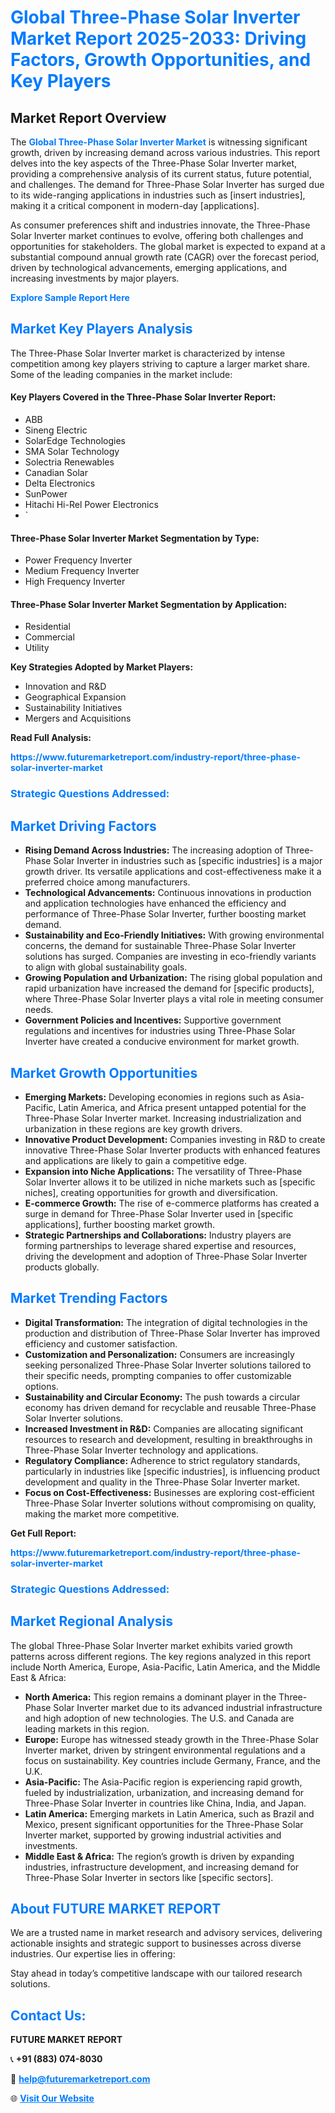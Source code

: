 <h1 style="color: #007BFF;">Global Three-Phase Solar Inverter Market Report 2025-2033: Driving Factors, Growth Opportunities, and Key Players</h1>

<section id="overview">
<h2>Market Report Overview</h2>
<p>The <a href="https://www.futuremarketreport.com/industry-report/three-phase-solar-inverter-market" style="color: #007BFF; text-decoration: none;"><strong>Global Three-Phase Solar Inverter Market</strong></a> is witnessing significant growth, driven by increasing demand across various industries. This report delves into the key aspects of the Three-Phase Solar Inverter market, providing a comprehensive analysis of its current status, future potential, and challenges. The demand for Three-Phase Solar Inverter has surged due to its wide-ranging applications in industries such as [insert industries], making it a critical component in modern-day [applications].</p>
<p>As consumer preferences shift and industries innovate, the Three-Phase Solar Inverter market continues to evolve, offering both challenges and opportunities for stakeholders. The global market is expected to expand at a substantial compound annual growth rate (CAGR) over the forecast period, driven by technological advancements, emerging applications, and increasing investments by major players.</p>
</section>

<section id="overview">
<p><a href="https://www.futuremarketreport.com/request-sample/reportId=82081" style="color: #007BFF; text-decoration: none;"><strong>Explore Sample Report Here</strong></a></p>
</section>

<section id="key-players">
<h2 style="color: #007BFF;">Market Key Players Analysis</h2>
<p>The Three-Phase Solar Inverter market is characterized by intense competition among key players striving to capture a larger market share. Some of the leading companies in the market include:</p>
<h4>Key Players Covered in the Three-Phase Solar Inverter Report:</h4>
<ul><li>ABB</li><li>Sineng Electric</li><li>SolarEdge Technologies</li><li>SMA Solar Technology</li><li>Solectria Renewables</li><li>Canadian Solar</li><li>Delta Electronics</li><li>SunPower</li><li>Hitachi Hi-Rel Power Electronics</li><li>`</li></ul>
<h4>Three-Phase Solar Inverter Market Segmentation by Type:</h4>
<ul><li>Power Frequency Inverter</li><li>Medium Frequency Inverter</li><li>High Frequency Inverter</li></ul>

<h4>Three-Phase Solar Inverter Market Segmentation by Application:</h4>
<ul><li>Residential</li><li>Commercial</li><li>Utility</li></ul>
<p><strong>Key Strategies Adopted by Market Players:</strong></p>
<ul>
<li>Innovation and R&D</li>
<li>Geographical Expansion</li>
<li>Sustainability Initiatives</li>
<li>Mergers and Acquisitions</li>
</ul>
</section>

<section>
<p><strong>Read Full Analysis: </strong></p><a href="https://www.futuremarketreport.com/industry-report/three-phase-solar-inverter-market" style="color: #007BFF; text-decoration: none;"><strong>https://www.futuremarketreport.com/industry-report/three-phase-solar-inverter-market</strong></a>
<h3 style="color: #007BFF;">Strategic Questions Addressed:</h3>
</section>

<section id="driving-factors">
<h2 style="color: #007BFF;">Market Driving Factors</h2>
<ul>
<li><strong>Rising Demand Across Industries:</strong> The increasing adoption of Three-Phase Solar Inverter in industries such as [specific industries] is a major growth driver. Its versatile applications and cost-effectiveness make it a preferred choice among manufacturers.</li>
<li><strong>Technological Advancements:</strong> Continuous innovations in production and application technologies have enhanced the efficiency and performance of Three-Phase Solar Inverter, further boosting market demand.</li>
<li><strong>Sustainability and Eco-Friendly Initiatives:</strong> With growing environmental concerns, the demand for sustainable Three-Phase Solar Inverter solutions has surged. Companies are investing in eco-friendly variants to align with global sustainability goals.</li>
<li><strong>Growing Population and Urbanization:</strong> The rising global population and rapid urbanization have increased the demand for [specific products], where Three-Phase Solar Inverter plays a vital role in meeting consumer needs.</li>
<li><strong>Government Policies and Incentives:</strong> Supportive government regulations and incentives for industries using Three-Phase Solar Inverter have created a conducive environment for market growth.</li>
</ul>
</section>

<section id="growth-opportunities">
<h2 style="color: #007BFF;">Market Growth Opportunities</h2>
<ul>
<li><strong>Emerging Markets:</strong> Developing economies in regions such as Asia-Pacific, Latin America, and Africa present untapped potential for the Three-Phase Solar Inverter market. Increasing industrialization and urbanization in these regions are key growth drivers.</li>
<li><strong>Innovative Product Development:</strong> Companies investing in R&D to create innovative Three-Phase Solar Inverter products with enhanced features and applications are likely to gain a competitive edge.</li>
<li><strong>Expansion into Niche Applications:</strong> The versatility of Three-Phase Solar Inverter allows it to be utilized in niche markets such as [specific niches], creating opportunities for growth and diversification.</li>
<li><strong>E-commerce Growth:</strong> The rise of e-commerce platforms has created a surge in demand for Three-Phase Solar Inverter used in [specific applications], further boosting market growth.</li>
<li><strong>Strategic Partnerships and Collaborations:</strong> Industry players are forming partnerships to leverage shared expertise and resources, driving the development and adoption of Three-Phase Solar Inverter products globally.</li>
</ul>
</section>

<section id="trending-factors">
<h2 style="color: #007BFF;">Market Trending Factors</h2>
<ul>
<li><strong>Digital Transformation:</strong> The integration of digital technologies in the production and distribution of Three-Phase Solar Inverter has improved efficiency and customer satisfaction.</li>
<li><strong>Customization and Personalization:</strong> Consumers are increasingly seeking personalized Three-Phase Solar Inverter solutions tailored to their specific needs, prompting companies to offer customizable options.</li>
<li><strong>Sustainability and Circular Economy:</strong> The push towards a circular economy has driven demand for recyclable and reusable Three-Phase Solar Inverter solutions.</li>
<li><strong>Increased Investment in R&D:</strong> Companies are allocating significant resources to research and development, resulting in breakthroughs in Three-Phase Solar Inverter technology and applications.</li>
<li><strong>Regulatory Compliance:</strong> Adherence to strict regulatory standards, particularly in industries like [specific industries], is influencing product development and quality in the Three-Phase Solar Inverter market.</li>
<li><strong>Focus on Cost-Effectiveness:</strong> Businesses are exploring cost-efficient Three-Phase Solar Inverter solutions without compromising on quality, making the market more competitive.</li>
</ul>
</section>

<section>
<p><strong>Get Full Report: </strong></p><a href="https://www.futuremarketreport.com/industry-report/three-phase-solar-inverter-market" style="color: #007BFF; text-decoration: none;"><strong>https://www.futuremarketreport.com/industry-report/three-phase-solar-inverter-market</strong></a>
<h3 style="color: #007BFF;">Strategic Questions Addressed:</h3>
</section>


<section id="regional-analysis">
<h2 style="color: #007BFF;">Market Regional Analysis</h2>
<p>The global Three-Phase Solar Inverter market exhibits varied growth patterns across different regions. The key regions analyzed in this report include North America, Europe, Asia-Pacific, Latin America, and the Middle East & Africa:</p>
<ul>
<li><strong>North America:</strong> This region remains a dominant player in the Three-Phase Solar Inverter market due to its advanced industrial infrastructure and high adoption of new technologies. The U.S. and Canada are leading markets in this region.</li>
<li><strong>Europe:</strong> Europe has witnessed steady growth in the Three-Phase Solar Inverter market, driven by stringent environmental regulations and a focus on sustainability. Key countries include Germany, France, and the U.K.</li>
<li><strong>Asia-Pacific:</strong> The Asia-Pacific region is experiencing rapid growth, fueled by industrialization, urbanization, and increasing demand for Three-Phase Solar Inverter in countries like China, India, and Japan.</li>
<li><strong>Latin America:</strong> Emerging markets in Latin America, such as Brazil and Mexico, present significant opportunities for the Three-Phase Solar Inverter market, supported by growing industrial activities and investments.</li>
<li><strong>Middle East & Africa:</strong> The region’s growth is driven by expanding industries, infrastructure development, and increasing demand for Three-Phase Solar Inverter in sectors like [specific sectors].</li>
</ul>
</section>

<footer>
<h2 style="color: #007BFF;">About FUTURE MARKET REPORT</h2>
<p>We are a trusted name in market research and advisory services, delivering actionable insights and strategic support to businesses across diverse industries. Our expertise lies in offering:</p>

<p>Stay ahead in today’s competitive landscape with our tailored research solutions.</p>

<h2 style="color: #007BFF;">Contact Us:</h2>
<p><strong>FUTURE MARKET REPORT</strong></p>
<p>📞 <strong>+91 (883) 074-8030</strong></p>
<p>📧 <strong><a href="mailto:help@futuremarketreport.com" style="color: #007BFF;">help@futuremarketreport.com</a></strong></p>
<p>🌐 <strong><a href="https://www.futuremarketreport.com/" style="color: #007BFF;">Visit Our Website</a></strong></p>
</footer>